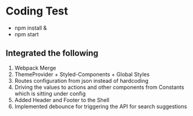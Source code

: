 # Coding Test

- npm install &
- npm start

## Integrated the following

1. Webpack Merge
2. ThemeProvider + Styled-Components + Global Styles
3. Routes configuration from json instead of hardcoding
4. Driving the values to actions and other components from Constants which is sitting under config
5. Added Header and Footer to the Shell
6. Implemented debounce for triggering the API for search suggestions


